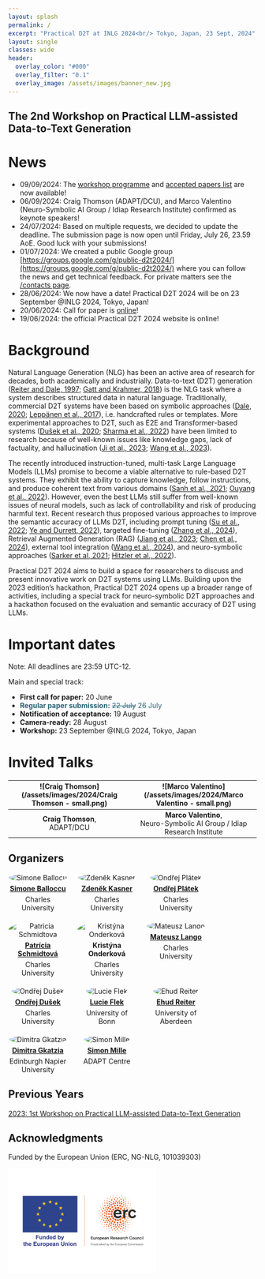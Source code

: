 ```yaml
---
layout: splash
permalink: /
excerpt: "Practical D2T at INLG 2024<br/> Tokyo, Japan, 23 Sept, 2024"
layout: single
classes: wide
header:
  overlay_color: "#000"
  overlay_filter: "0.1"
  overlay_image: /assets/images/banner_new.jpg
---
```

## The 2nd Workshop on Practical LLM-assisted Data-to-Text Generation

# News
- 09/09/2024: The [workshop programme](https://practicald2t.github.io/_pages/programme) and [accepted papers list](https://practicald2t.github.io/_pages/accepted_papers) are now available!
- 06/09/2024: Craig Thomson (ADAPT/DCU), and Marco Valentino (Neuro-Symbolic AI Group / Idiap Research Institute) confirmed as keynote speakers!
- 24/07/2024: Based on multiple requests, we decided to update the deadline. The submission page is now open until Friday, July 26, 23.59 AoE. Good luck with your submissions!
- 01/07/2024: We created a public Google group [https://groups.google.com/g/public-d2t2024/](https://groups.google.com/g/public-d2t2024/) where you can follow the news and get technical feedback. For private matters see the [/contacts page](https://practicald2t.github.io/_pages/contacts).
- 28/06/2024: We now have a date! Practical D2T 2024 will be on 23 September @INLG 2024, Tokyo, Japan!
- 20/06/2024: Call for paper is [online](https://practicald2t.github.io/_pages/cfp)!
- 19/06/2024: the official Practical D2T 2024 website is online!

# Background
Natural Language Generation (NLG) has been an active area of research for decades, both academically and industrially. Data-to-text (D2T) generation ([Reiter and Dale, 1997](https://www.cambridge.org/core/journals/natural-language-engineering/article/abs/building-applied-natural-language-generation-systems/FEB374A3FF652F06D8567A6FAB2EF36E); [Gatt and Krahmer, 2018](https://www.jair.org/index.php/jair/article/view/11173)) is the NLG task where a system describes structured data in natural language. Traditionally, commercial D2T systems have been based on symbolic approaches ([Dale, 2020](https://books.google.cz/books?hl=en&lr=&id=MnEjBsMIxxsC&oi=fnd&pg=PA1&dq=info:F-d-6SfJfnwJ:scholar.google.com&ots=5KT1isSwf-&sig=U0WO3CoTWItFhZtvkJCvuGfQ9cM&redir_esc=y#v=onepage&q&f=false); [Leppänen et al., 2017](https://aclanthology.org/W17-3528/)), i.e. handcrafted rules or templates. More experimental approaches to D2T, such as E2E and Transformer-based systems ([Dušek et al., 2020](https://www.sciencedirect.com/science/article/pii/S0885230819300919); [Sharma et al., 2022](https://arxiv.org/abs/2207.12571)) have been limited to research because of well-known issues like knowledge gaps, lack of factuality, and hallucination ([Ji et al., 2023](https://aclanthology.org/2023.findings-emnlp.123/); [Wang et al., 2023](https://aclanthology.org/2023.emnlp-main.949/)).

The recently introduced instruction-tuned, multi-task Large Language Models (LLMs) promise to become a viable alternative to rule-based D2T systems. They exhibit the ability to capture knowledge, follow instructions, and produce coherent text from various domains ([Sanh et al., 2021](https://arxiv.org/abs/2110.08207); [Ouyang et al., 2022](https://proceedings.neurips.cc/paper_files/paper/2022/hash/b1efde53be364a73914f58805a001731-Abstract-Conference.html)). However, even the best LLMs still suffer from well-known issues of neural models, such as lack of controllability and risk of producing harmful text. Recent research thus proposed various approaches to improve the semantic accuracy of LLMs D2T, including prompt tuning ([Su et al., 2022](https://aclanthology.org/2022.naacl-main.290/); [Ye and Durrett, 2022](https://proceedings.neurips.cc/paper_files/paper/2022/hash/c402501846f9fe03e2cac015b3f0e6b1-Abstract-Conference.html)), targeted fine-tuning ([Zhang et al., 2024](https://arxiv.org/abs/2402.17193)), Retrieval Augmented Generation (RAG) ([Jiang et al., 2023](https://arxiv.org/abs/2305.06983); [Chen et al., 2024](https://ojs.aaai.org/index.php/AAAI/article/view/29728)), external tool integration ([Wang et al., 2024](https://arxiv.org/abs/2402.02420)), and neuro-symbolic approaches ([Sarker et al, 2021](https://arxiv.org/abs/2105.05330); [Hitzler et al., 2022](https://books.google.cz/books?hl=it&lr=&id=uFtcEAAAQBAJ&oi=fnd&pg=PR1&dq=Sarker+et+al,+2021+neuro-symbolic&ots=s8GC0CDB-c&sig=WMNbMuSy_fDcfco3TSBwySxWi5c&redir_esc=y#v=onepage&q=Sarker%20et%20al%2C%202021%20neuro-symbolic&f=false)).

Practical D2T 2024 aims to build a space for researchers to discuss and present innovative work on D2T systems using LLMs. Building upon the 2023 edition’s hackathon, Practical D2T 2024 opens up a broader range of activities, including a special track for neuro-symbolic D2T approaches and a hackathon focused on the evaluation and semantic accuracy of D2T using LLMs.

# Important dates
Note: All deadlines are 23:59 UTC-12.

Main and special track:
- **First call for paper:** 20 June
- <span style="color: #276275;">**Regular paper submission:**  ~~22 July~~ 26 July</span>
- **Notification of acceptance:**  19 August
- **Camera-ready:**  28 August
- **Workshop:** 23 September @INLG 2024, Tokyo, Japan

# Invited Talks

|![Craig Thomson](/assets/images/2024/Craig Thomson - small.png) |![Marco Valentino](/assets/images/2024/Marco Valentino - small.png) |
|:-------------------------------------------------:|:------------------------------------------:|
|<b>Craig Thomson</b>, <br>ADAPT/DCU | <b>Marco Valentino</b>, <br>Neuro-Symbolic AI Group / Idiap Research Institute|


## Organizers


<div class="organizer-container" style="display: flex; flex-wrap: wrap; gap: 20px;">

  <div class="organizer" style="display: inline-block; text-align: center; width: 120px;">
      <img src="../assets/images/organizers/standard-size/simone_balloccu.png" alt="Simone Ballocu" style="width: 100px; height: 100px; border-radius: 50%;">
      <a href="https://uccollab.github.io/">
          <p style="margin: 5px 0; font-weight: bold;">Simone Balloccu</p>
      </a>
      <span>Charles University</span>
  </div>

  <div class="organizer" style="display: inline-block; text-align: center; width: 120px;">
      <img src="../assets/images/organizers/standard-size/zdenek_kasner.png" alt="Zdeněk Kasner" style="width: 100px; height: 100px; border-radius: 50%;">
      <a href="https://kasnerz.github.io">
          <p style="margin: 5px 0; font-weight: bold;">Zdeněk Kasner</p>
      </a>
      <span>Charles University</span>
  </div>

  <div class="organizer" style="display: inline-block; text-align: center; width: 120px;">
      <img src="../assets/images/organizers/standard-size/ondrej_platek.png" alt="Ondřej Plátek" style="width: 100px; height: 100px; border-radius: 50%;">
      <a href="http://opla.cz">
          <p style="margin: 5px 0; font-weight: bold;">Ondřej Plátek</p>
      </a>
      <span>Charles University</span>
  </div>

  <div class="organizer" style="display: inline-block; text-align: center; width: 120px;">
      <img src="../assets/images/organizers/standard-size/patricia_schmidtova.png" alt="Patricia Schmidtova" style="width: 100px; height: 100px; border-radius: 50%;">
      <a href="https://patuchen.github.io/">
          <p style="margin: 5px 0; font-weight: bold;">Patrícia Schmidtová</p>
      </a>
      <span>Charles University</span>
  </div>

  <div class="organizer" style="display: inline-block; text-align: center; width: 120px;">
      <img src="../assets/images/organizers/standard-size/kristyna_onderkova.png" alt="Kristýna Onderková" style="width: 100px; height: 100px; border-radius: 50%;">
      <p style="margin: 5px 0; font-weight: bold;">Kristýna Onderková</p>
      <span>Charles University</span>
  </div>

  <div class="organizer" style="display: inline-block; text-align: center; width: 120px;">
      <img src="../assets/images/organizers/standard-size/mateusz_lango.png" alt="Mateusz Lango" style="width: 100px; height: 100px; border-radius: 50%;">
      <a href="https://ufal.mff.cuni.cz/mateusz-lango">
          <p style="margin: 5px 0; font-weight: bold;">Mateusz Lango</p>
      </a>
      <span>Charles University</span>
  </div>

  <div class="organizer" style="display: inline-block; text-align: center; width: 120px;">
      <img src="../assets/images/organizers/standard-size/ondrej_dusek.png" alt="Ondřej Dušek" style="width: 100px; height: 100px; border-radius: 50%;">
      <a href="https://tuetschek.github.io/">
          <p style="margin: 5px 0; font-weight: bold;">Ondřej Dušek</p>
      </a>
      <span>Charles University</span>
  </div>

  <div class="organizer" style="display: inline-block; text-align: center; width: 120px;">
      <img src="../assets/images/organizers/standard-size/lucie_flek.png" alt="Lucie Flek" style="width: 100px; height: 100px; border-radius: 50%;">
      <a href="https://caisa-lab.github.io/members/lucie-flek.html">
          <p style="margin: 5px 0; font-weight: bold;">Lucie Flek</p>
      </a>
      <span>University of Bonn</span>
  </div>

  <div class="organizer" style="display: inline-block; text-align: center; width: 120px;">
      <img src="../assets/images/organizers/standard-size/ehud_reiter.png" alt="Ehud Reiter" style="width: 100px; height: 100px; border-radius: 50%;">
      <a href="https://ehudreiter.com/">
          <p style="margin: 5px 0; font-weight: bold;">Ehud Reiter</p>
      </a>
      <span>University of Aberdeen</span>
  </div>

  <div class="organizer" style="display: inline-block; text-align: center; width: 120px;">
      <img src="../assets/images/organizers/standard-size/dimitra_gkatzia.png" alt="Dimitra Gkatzia" style="width: 100px; height: 100px; border-radius: 50%;">
      <a href="https://dimitragkatzia.wordpress.com">
          <p style="margin: 5px 0; font-weight: bold;">Dimitra Gkatzia</p>
      </a>
      <span>Edinburgh Napier University</span>
  </div>

  <div class="organizer" style="display: inline-block; text-align: center; width: 120px;">
      <img src="../assets/images/organizers/standard-size/simon_mille.png" alt="Simon Mille" style="width: 100px; height: 100px; border-radius: 50%;">
      <a href="https://www.adaptcentre.ie/experts/simon-mille/">
          <p style="margin: 5px 0; font-weight: bold;">Simon Mille</p>
      </a>
      <span>ADAPT Centre</span>
  </div>

</div> <!--organizer-container!-->

## Previous Years
<a href="/2023/"> 2023: 1st Workshop on Practical LLM-assisted Data-to-Text Generation</a>

## Acknowledgments
<p>Funded by the European Union (ERC, NG-NLG, 101039303)</p>
<img src="assets/images/erc.png" style="max-width: 300px;" alt="ERC">





